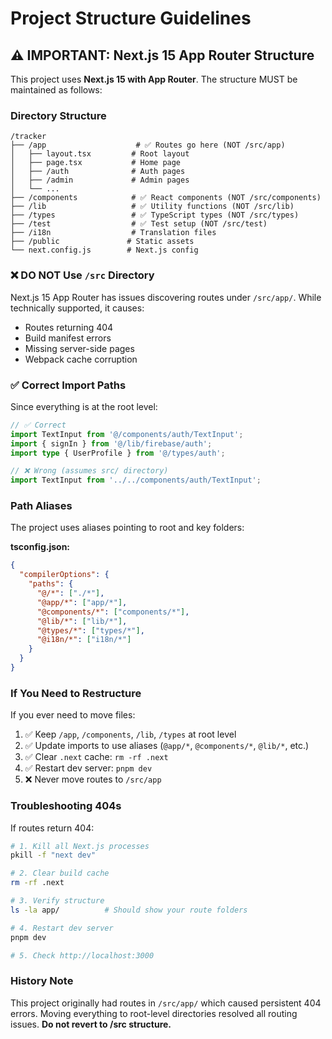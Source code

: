 # Project Structure Guidelines

## ⚠️ IMPORTANT: Next.js 15 App Router Structure

This project uses **Next.js 15 with App Router**. The structure MUST be maintained as follows:

### Directory Structure

```
/tracker
├── /app                    # ✅ Routes go here (NOT /src/app)
│   ├── layout.tsx         # Root layout
│   ├── page.tsx           # Home page
│   ├── /auth              # Auth pages
│   ├── /admin             # Admin pages
│   └── ...
├── /components            # ✅ React components (NOT /src/components)
├── /lib                   # ✅ Utility functions (NOT /src/lib)
├── /types                 # ✅ TypeScript types (NOT /src/types)
├── /test                  # ✅ Test setup (NOT /src/test)
├── /i18n                  # Translation files
├── /public               # Static assets
└── next.config.js        # Next.js config
```

### ❌ DO NOT Use `/src` Directory

Next.js 15 App Router has issues discovering routes under `/src/app/`. While technically supported, it causes:

- Routes returning 404
- Build manifest errors
- Missing server-side pages
- Webpack cache corruption

### ✅ Correct Import Paths

Since everything is at the root level:

```typescript
// ✅ Correct
import TextInput from '@/components/auth/TextInput';
import { signIn } from '@/lib/firebase/auth';
import type { UserProfile } from '@/types/auth';

// ❌ Wrong (assumes src/ directory)
import TextInput from '../../components/auth/TextInput';
```

### Path Aliases

The project uses aliases pointing to root and key folders:

**tsconfig.json:**

```json
{
  "compilerOptions": {
    "paths": {
      "@/*": ["./*"],
      "@app/*": ["app/*"],
      "@components/*": ["components/*"],
      "@lib/*": ["lib/*"],
      "@types/*": ["types/*"],
      "@i18n/*": ["i18n/*"]
    }
  }
}
```

### If You Need to Restructure

If you ever need to move files:

1. ✅ Keep `/app`, `/components`, `/lib`, `/types` at root level
2. ✅ Update imports to use aliases (`@app/*`, `@components/*`, `@lib/*`, etc.)
3. ✅ Clear `.next` cache: `rm -rf .next`
4. ✅ Restart dev server: `pnpm dev`
5. ❌ Never move routes to `/src/app`

### Troubleshooting 404s

If routes return 404:

```bash
# 1. Kill all Next.js processes
pkill -f "next dev"

# 2. Clear build cache
rm -rf .next

# 3. Verify structure
ls -la app/          # Should show your route folders

# 4. Restart dev server
pnpm dev

# 5. Check http://localhost:3000
```

### History Note

This project originally had routes in `/src/app/` which caused persistent 404 errors. Moving everything to root-level directories resolved all routing issues. **Do not revert to /src structure.**
